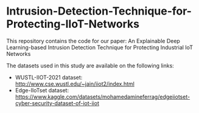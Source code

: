 # Intrusion-Detection-Technique-for-Protecting-IIoT-Networks
This repository contains the code for our paper: An Explainable Deep Learning-based Intrusion Detection Technique for Protecting Industrial IoT Networks

The datasets used in this study are available on the following links:
-	WUSTL-IIOT-2021 dataset: http://www.cse.wustl.edu/~jain/iiot2/index.html
-	Edge-IIoTset dataset: https://www.kaggle.com/datasets/mohamedamineferrag/edgeiiotset-cyber-security-dataset-of-iot-iiot
